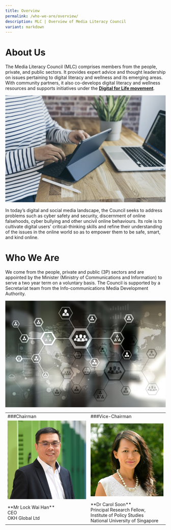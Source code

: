 ```yaml
---
title: Overview
permalink: /who-we-are/overview/
description: MLC | Overview of Media Literacy Council
variant: markdown
---
```

# About Us

The Media Literacy Council (MLC) comprises members from the people, private, and public sectors. It provides expert advice and thought leadership on issues pertaining to digital literacy and wellness and its emerging areas. With community partners, it also co-develops digital literacy and wellness resources and supports initiatives under the **[Digital for Life movement](https://www.digitalforlife.gov.sg/)**.   

![MLC to enable digital literacy on laptop and tablet](/images/mlc_about%20us_1.png)
  
In today’s digital and social media landscape, the Council seeks to address problems such as cyber safety and security, discernment of online falsehoods, cyber bullying and other uncivil online behaviours. Its role is to cultivate digital users' critical-thinking skills and refine their understanding of the issues in the online world so as to empower them to be safe, smart, and kind online.


# Who We Are

We come from the people, private and public (3P) sectors and are appointed by the Minister (Ministry of Communications and Information) to serve a two year term on a voluntary basis. The Council is supported by a Secretariat team from the Info-communications Media Development Authority.

![MLC comprises of volunteers from the people, private and public sectors.](/images/mlc_about%20us_2.png)

<table>
	<tbody><tr><td>###Chairman</td>
		<td>###Vice-Chairman</td>
	</tr>
	<tr><td><img height="100%" width="100%" src="/images/MLC%20Member%20Photos/lock_wai_han_chairman_.jpg"></td>
		<td><img height="100%" width="100%" src="/images/MLC%20Member%20Photos/carol_soon_vice-chairman_.jpg"></td>
	</tr>
		<tr><td>**Mr Lock Wai Han** <br>
CEO   <br>
OKH Global Ltd</td>
		<td>**Dr Carol Soon**  <br> 
Principal Research Fellow, Institute of Policy Studies   <br>
National University of Singapore</td>
	</tr>
	</tbody></table>